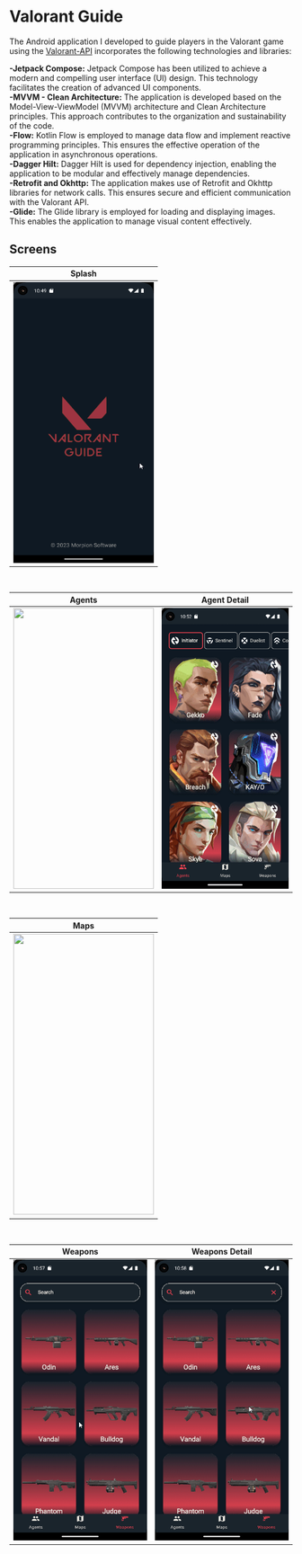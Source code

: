 # Valorant Guide

The Android application I developed to guide players in the Valorant game using the [Valorant-API](https://valorant-api.com/) incorporates the following technologies and libraries:

<b>-Jetpack Compose:</b> Jetpack Compose has been utilized to achieve a modern and compelling user interface (UI) design. This technology facilitates the creation of advanced UI components.</br>
<b>-MVVM - Clean Architecture:</b> The application is developed based on the Model-View-ViewModel (MVVM) architecture and Clean Architecture principles. This approach contributes to the organization and sustainability of the code.</br>
<b>-Flow:</b> Kotlin Flow is employed to manage data flow and implement reactive programming principles. This ensures the effective operation of the application in asynchronous operations.</br>
<b>-Dagger Hilt:</b> Dagger Hilt is used for dependency injection, enabling the application to be modular and effectively manage dependencies.</br>
<b>-Retrofit and Okhttp:</b> The application makes use of Retrofit and Okhttp libraries for network calls. This ensures secure and efficient communication with the Valorant API.</br>
<b>-Glide:</b> The Glide library is employed for loading and displaying images. This enables the application to manage visual content effectively.</br>

## Screens

| Splash |
| ------- |
|<img src="splash.png" width="250" height="500"/>|

</br>

| Agents | Agent Detail |
| ------- | ------- | 
|<img src="agents.gif" width="250" height="500"/>|<img src="agents_detail.gif" width="250" height="500"/>|

</br>

| Maps |
| ------- |
|<img src="maps.gif" width="250" height="500"/>|

</br>

| Weapons | Weapons Detail |
| ------- | ------- |
|<img src="weapons.gif" width="250" height="500"/>|<img src="weapons_detail.gif" width="250" height="500"/>|

</br>
